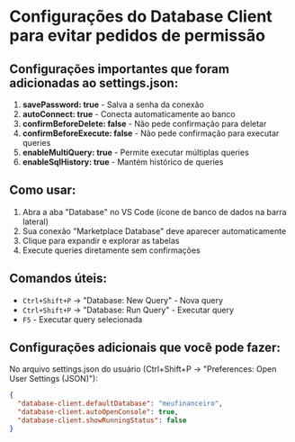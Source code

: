 # Configurações do Database Client para evitar pedidos de permissão

## Configurações importantes que foram adicionadas ao settings.json:

1. **savePassword: true** - Salva a senha da conexão
2. **autoConnect: true** - Conecta automaticamente ao banco
3. **confirmBeforeDelete: false** - Não pede confirmação para deletar
4. **confirmBeforeExecute: false** - Não pede confirmação para executar queries
5. **enableMultiQuery: true** - Permite executar múltiplas queries
6. **enableSqlHistory: true** - Mantém histórico de queries

## Como usar:

1. Abra a aba "Database" no VS Code (ícone de banco de dados na barra lateral)
2. Sua conexão "Marketplace Database" deve aparecer automaticamente
3. Clique para expandir e explorar as tabelas
4. Execute queries diretamente sem confirmações

## Comandos úteis:

- `Ctrl+Shift+P` -> "Database: New Query" - Nova query
- `Ctrl+Shift+P` -> "Database: Run Query" - Executar query
- `F5` - Executar query selecionada

## Configurações adicionais que você pode fazer:

No arquivo settings.json do usuário (Ctrl+Shift+P -> "Preferences: Open User Settings (JSON)"):

```json
{
  "database-client.defaultDatabase": "meufinanceiro",
  "database-client.autoOpenConsole": true,
  "database-client.showRunningStatus": false
}
```
